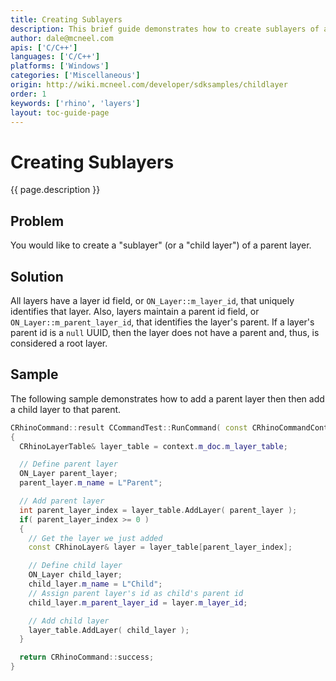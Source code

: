 ```yaml
---
title: Creating Sublayers
description: This brief guide demonstrates how to create sublayers of a parent layer using C/C++.
author: dale@mcneel.com
apis: ['C/C++']
languages: ['C/C++']
platforms: ['Windows']
categories: ['Miscellaneous']
origin: http://wiki.mcneel.com/developer/sdksamples/childlayer
order: 1
keywords: ['rhino', 'layers']
layout: toc-guide-page
---
```


# Creating Sublayers

{{ page.description }}

## Problem

You would like to create a "sublayer" (or a "child layer") of a parent layer.

## Solution

All layers have a layer id field, or `ON_Layer::m_layer_id`, that uniquely identifies that layer.  Also, layers maintain a parent id field, or `ON_Layer::m_parent_layer_id`, that identifies the layer's parent.  If a layer's parent id is a `null` UUID, then the layer does not have a parent and, thus, is considered a root layer.

## Sample

The following sample demonstrates how to add a parent layer then then add a child layer to that parent.

```cpp
CRhinoCommand::result CCommandTest::RunCommand( const CRhinoCommandContext& context )
{
  CRhinoLayerTable& layer_table = context.m_doc.m_layer_table;

  // Define parent layer
  ON_Layer parent_layer;
  parent_layer.m_name = L"Parent";

  // Add parent layer
  int parent_layer_index = layer_table.AddLayer( parent_layer );
  if( parent_layer_index >= 0 )
  {
    // Get the layer we just added
    const CRhinoLayer& layer = layer_table[parent_layer_index];

    // Define child layer
    ON_Layer child_layer;
    child_layer.m_name = L"Child";
    // Assign parent layer's id as child's parent id
    child_layer.m_parent_layer_id = layer.m_layer_id;

    // Add child layer
    layer_table.AddLayer( child_layer );
  }

  return CRhinoCommand::success;
}
```
